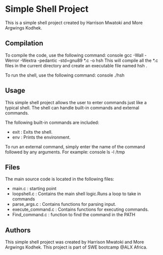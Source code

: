# Simple Shell Project 
 
This is a simple shell project created by Harrison Mwatoki and More Argwings Kodhek. 
 
## Compilation 
 
To compile the code, use the following command:
console
gcc -Wall -Werror -Wextra -pedantic -std=gnu89 *.c -o hsh
This will compile all the  *.c  files in the current directory and create an executable file named  hsh . 
 
To run the shell, use the following command:
console
./hsh
## Usage 
 
This simple shell project allows the user to enter commands just like a typical shell. The shell can handle built-in commands and external commands. 
 
The following built-in commands are included: 
 
-  exit : Exits the shell. 
-  env : Prints the environment. 
 
To run an external command, simply enter the name of the command followed by any arguments. For example:
console
ls -l /tmp
## Files 
 
The main source code is located in the following files: 
-  main.c : starting point 
-  loopshell.c : Contains the main shell logic.Runs a loop to take in commands
-  parse_args.c : Contains functions for parsing input. 
-  execute_command.c : Contains functions for executing commands. 
-  Find_command.c : function to find the command in the PATH
 
## Authors 
 
This simple shell project was created by Harrison Mwatoki and More Argwings Kodhek. This project is part of SWE bootcamp @ALX Africa. 